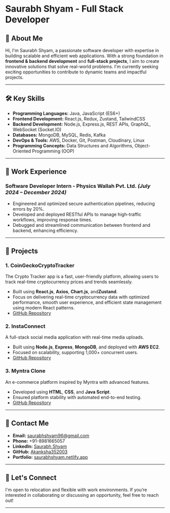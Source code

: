 # Saurabh Shyam - Full Stack Developer

## 👋 About Me
Hi, I'm Saurabh Shyam, a passionate software developer with expertise in building scalable and efficient web applications. With a strong foundation in **frontend & backend development** and **full-stack projects**, I aim to create innovative solutions that solve real-world problems. I'm currently seeking exciting opportunities to contribute to dynamic teams and impactful projects.

---

## 🛠️ Key Skills
- **Programming Languages:** Java, JavaScript (ES6+)
- **Frontend Development:** React.js, Redux, Zustand, TailwindCSS
- **Backend Development:** Node.js, Express.js, REST APIs, GraphQL, WebSocket (Socket.IO)
- **Databases:** MongoDB, MySQL, Redis, Kafka
- **DevOps & Tools:** AWS, Docker, Git, Postman, Cloudinary, Linux
- **Programming Concepts:** Data Structures and Algorithms, Object-Oriented Programming (OOP)

---

## 💼 Work Experience
### **Software Developer Intern** - Physics Wallah Pvt. Ltd. *(July 2024 – December 2024)*
- Engineered and optimized secure authentication pipelines, reducing errors by 20%.
- Developed and deployed RESTful APIs to manage high-traffic workflows, improving response times.
- Debugged and streamlined communication between frontend and backend, enhancing efficiency.

---

## 🌟 Projects
### **1. CoinGeckoCryptoTracker**  
The Crypto Tracker app is a fast, user-friendly platform, allowing users to track real-time cryptocurrency prices and trends seamlessly.  
- Built using **React.js**, **Axios**, **Chart.js**, and**Zustand**.
- Focus on delivering real-time cryptocurrency data with optimized performance, smooth user experience, and efficient state management using modern React patterns.
- [GitHub Repository](https://github.com/Saurabh170996/CoinGeckoCryptoTracker.git)

### **2. InstaConnect**
A full-stack social media application with real-time media uploads.
- Built using **Node.js**, **Express**, **MongoDB**, and deployed with **AWS EC2**.
- Focused on scalability, supporting 1,000+ concurrent users.
- [GitHub Repository](https://github.com/Saurabh170996/InstaConnect.git)

### **3. Myntra Clone**
An e-commerce platform inspired by Myntra with advanced features.
- Developed using **HTML**, **CSS**, and **Java Script**.
- Ensured platform stability with automated end-to-end testing.
- [GitHub Repository](https://github.com/Saurabh170996/E-Commerce-Website1.git)

---

## 📧 Contact Me
- **Email:** saurabhshyam96@gmail.com
- **Phone:** +91-8981665057
- **LinkedIn:** [Saurabh Shyam](www.linkedin.com/in/saurabh-shyam-1900a9244)
- **GitHub:** [Akanksha352003](https://github.com/Saurabh170996)
- **Portfolio:** [saurabhshyam.netlify.app](https://saurabhshyam.netlify.app/)

---

## 🤝 Let's Connect
I'm open to relocation and flexible with work environments. If you’re interested in collaborating or discussing an opportunity, feel free to reach out!

---
